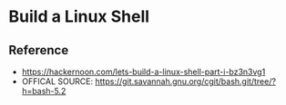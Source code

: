 # Build a Linux Shell
## Reference
- https://hackernoon.com/lets-build-a-linux-shell-part-i-bz3n3vg1
- OFFICAL SOURCE: https://git.savannah.gnu.org/cgit/bash.git/tree/?h=bash-5.2
